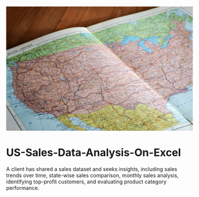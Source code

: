 ![banner](Assets/Banner.jpg)

# US-Sales-Data-Analysis-On-Excel
A client has shared a sales dataset and seeks insights, including sales trends over time, state-wise sales comparison, monthly sales analysis, identifying top-profit customers, and evaluating product category performance.
